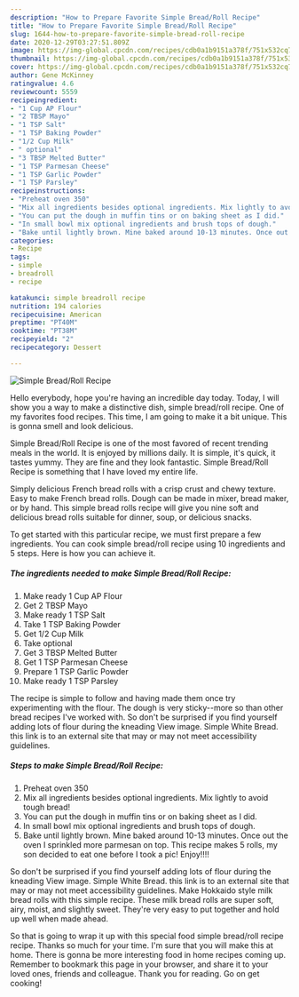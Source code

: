 ```yaml
---
description: "How to Prepare Favorite Simple Bread/Roll Recipe"
title: "How to Prepare Favorite Simple Bread/Roll Recipe"
slug: 1644-how-to-prepare-favorite-simple-bread-roll-recipe
date: 2020-12-29T03:27:51.809Z
image: https://img-global.cpcdn.com/recipes/cdb0a1b9151a378f/751x532cq70/simple-breadroll-recipe-recipe-main-photo.jpg
thumbnail: https://img-global.cpcdn.com/recipes/cdb0a1b9151a378f/751x532cq70/simple-breadroll-recipe-recipe-main-photo.jpg
cover: https://img-global.cpcdn.com/recipes/cdb0a1b9151a378f/751x532cq70/simple-breadroll-recipe-recipe-main-photo.jpg
author: Gene McKinney
ratingvalue: 4.6
reviewcount: 5559
recipeingredient:
- "1 Cup AP Flour"
- "2 TBSP Mayo"
- "1 TSP Salt"
- "1 TSP Baking Powder"
- "1/2 Cup Milk"
- " optional"
- "3 TBSP Melted Butter"
- "1 TSP Parmesan Cheese"
- "1 TSP Garlic Powder"
- "1 TSP Parsley"
recipeinstructions:
- "Preheat oven 350"
- "Mix all ingredients besides optional ingredients. Mix lightly to avoid tough bread!"
- "You can put the dough in muffin tins or on baking sheet as I did."
- "In small bowl mix optional ingredients and brush tops of dough."
- "Bake until lightly brown. Mine baked around 10-13 minutes. Once out the oven I sprinkled more parmesan on top. This recipe makes 5 rolls, my son decided to eat one before I took a pic! Enjoy!!!!"
categories:
- Recipe
tags:
- simple
- breadroll
- recipe

katakunci: simple breadroll recipe 
nutrition: 194 calories
recipecuisine: American
preptime: "PT40M"
cooktime: "PT38M"
recipeyield: "2"
recipecategory: Dessert

---
```



![Simple Bread/Roll Recipe](https://img-global.cpcdn.com/recipes/cdb0a1b9151a378f/751x532cq70/simple-breadroll-recipe-recipe-main-photo.jpg)

Hello everybody, hope you're having an incredible day today. Today, I will show you a way to make a distinctive dish, simple bread/roll recipe. One of my favorites food recipes. This time, I am going to make it a bit unique. This is gonna smell and look delicious.

Simple Bread/Roll Recipe is one of the most favored of recent trending meals in the world. It is enjoyed by millions daily. It is simple, it's quick, it tastes yummy. They are fine and they look fantastic. Simple Bread/Roll Recipe is something that I have loved my entire life.

Simply delicious French bread rolls with a crisp crust and chewy texture. Easy to make French bread rolls. Dough can be made in mixer, bread maker, or by hand. This simple bread rolls recipe will give you nine soft and delicious bread rolls suitable for dinner, soup, or delicious snacks.


To get started with this particular recipe, we must first prepare a few ingredients. You can cook simple bread/roll recipe using 10 ingredients and 5 steps. Here is how you can achieve it.

<!--inarticleads1-->

##### The ingredients needed to make Simple Bread/Roll Recipe:

1. Make ready 1 Cup AP Flour
1. Get 2 TBSP Mayo
1. Make ready 1 TSP Salt
1. Take 1 TSP Baking Powder
1. Get 1/2 Cup Milk
1. Take  optional
1. Get 3 TBSP Melted Butter
1. Get 1 TSP Parmesan Cheese
1. Prepare 1 TSP Garlic Powder
1. Make ready 1 TSP Parsley


The recipe is simple to follow and having made them once try experimenting with the flour. The dough is very sticky--more so than other bread recipes I&#39;ve worked with. So don&#39;t be surprised if you find yourself adding lots of flour during the kneading View image. Simple White Bread. this link is to an external site that may or may not meet accessibility guidelines. 

<!--inarticleads2-->

##### Steps to make Simple Bread/Roll Recipe:

1. Preheat oven 350
1. Mix all ingredients besides optional ingredients. Mix lightly to avoid tough bread!
1. You can put the dough in muffin tins or on baking sheet as I did.
1. In small bowl mix optional ingredients and brush tops of dough.
1. Bake until lightly brown. Mine baked around 10-13 minutes. Once out the oven I sprinkled more parmesan on top. This recipe makes 5 rolls, my son decided to eat one before I took a pic! Enjoy!!!!


So don&#39;t be surprised if you find yourself adding lots of flour during the kneading View image. Simple White Bread. this link is to an external site that may or may not meet accessibility guidelines. Make Hokkaido style milk bread rolls with this simple recipe. These milk bread rolls are super soft, airy, moist, and slightly sweet. They&#39;re very easy to put together and hold up well when made ahead. 

So that is going to wrap it up with this special food simple bread/roll recipe recipe. Thanks so much for your time. I'm sure that you will make this at home. There is gonna be more interesting food in home recipes coming up. Remember to bookmark this page in your browser, and share it to your loved ones, friends and colleague. Thank you for reading. Go on get cooking!
